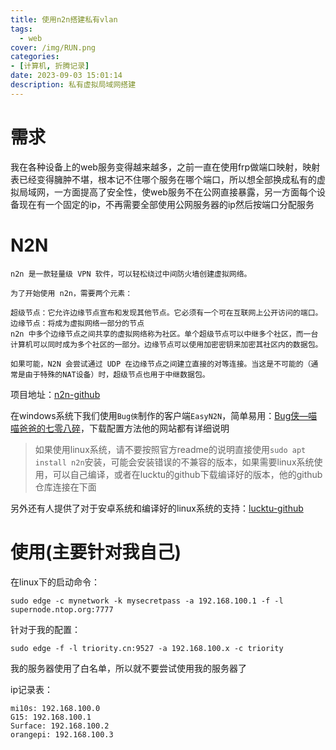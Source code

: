 ```yaml
---
title: 使用n2n搭建私有vlan
tags:
  - web
cover: /img/RUN.png
categories:
- [计算机, 折腾记录]
date: 2023-09-03 15:01:14
description: 私有虚拟局域网搭建
---
```

# 需求
我在各种设备上的web服务变得越来越多，之前一直在使用frp做端口映射，映射表已经变得臃肿不堪，根本记不住哪个服务在哪个端口，所以想全部换成私有的虚拟局域网，一方面提高了安全性，使web服务不在公网直接暴露，另一方面每个设备现在有一个固定的ip，不再需要全部使用公网服务器的ip然后按端口分配服务
# N2N
```
n2n 是一款轻量级 VPN 软件，可以轻松绕过中间防火墙创建虚拟网络。

为了开始使用 n2n，需要两个元素：

超级节点：它允许边缘节点宣布和发现其他节点。它必须有一个可在互联网上公开访问的端口。
边缘节点：将成为虚拟网络一部分的节点
n2n 中多个边缘节点之间共享的虚拟网络称为社区。单个超级节点可以中继多个社区，而一台计算机可以同时成为多个社区的一部分。边缘节点可以使用加密密钥来加密其社区内的数据包。

如果可能，N2N 会尝试通过 UDP 在边缘节点之间建立直接的对等连接。当这是不可能的（通常是由于特殊的NAT设备）时，超级节点也用于中继数据包。
```
项目地址：[n2n-github](https://github.com/ntop/n2n)

在windows系统下我们使用`Bug侠`制作的客户端`EasyN2N`，简单易用：[Bug侠—喵喵爸爸的七零八碎](https://bugxia.com/357.html)，下载配置方法他的网站都有详细说明

> 如果使用linux系统，请不要按照官方readme的说明直接使用`sudo apt install n2n`安装，可能会安装错误的不兼容的版本，如果需要linux系统使用，可以自己编译，或者在lucktu的github下载编译好的版本，他的github仓库连接在下面

另外还有人提供了对于安卓系统和编译好的linux系统的支持：[lucktu-github](https://github.com/lucktu/n2n/tree/master)

# 使用(主要针对我自己)
在linux下的启动命令：
```
sudo edge -c mynetwork -k mysecretpass -a 192.168.100.1 -f -l supernode.ntop.org:7777
```
针对于我的配置：
```
sudo edge -f -l triority.cn:9527 -a 192.168.100.x -c triority
```
我的服务器使用了白名单，所以就不要尝试使用我的服务器了

ip记录表：
```
mi10s: 192.168.100.0
G15: 192.168.100.1
Surface: 192.168.100.2
orangepi: 192.168.100.3
```